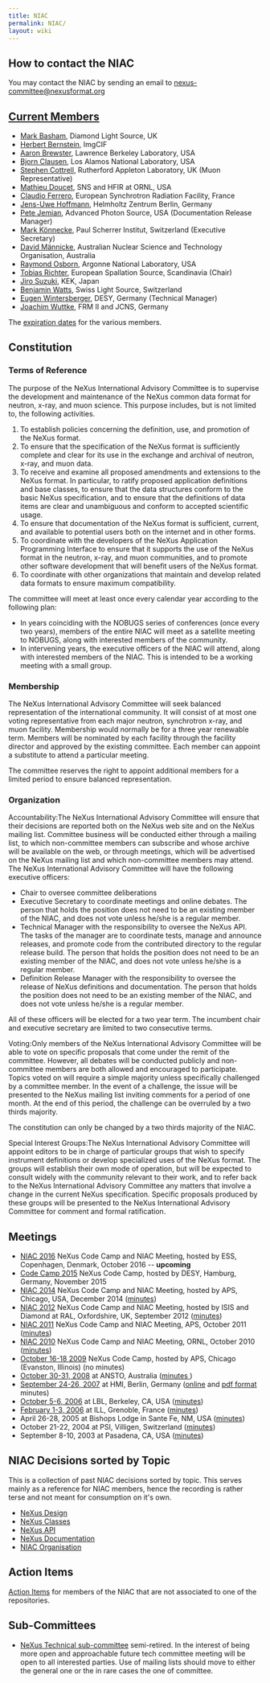 ```yaml
---
title: NIAC
permalink: NIAC/
layout: wiki
---
```


How to contact the NIAC
-----------------------

You may contact the NIAC by sending an email to
<nexus-committee@nexusformat.org>

[Current Members](Membership_Dates "wikilink")
----------------------------------------------

-   [Mark Basham](User%3AMark_Basham "wikilink"), Diamond Light Source,
    UK
-   [Herbert Bernstein](User%3AHerbert_Bernstein "wikilink"), ImgCIF
-   [Aaron Brewster](User%3AAaron_Brewster "wikilink"), Lawrence
    Berkeley Laboratory, USA
-   [Bjorn Clausen](User%3ABjorn_Clausen "wikilink"), Los Alamos
    National Laboratory, USA
-   [Stephen Cottrell](User%3ASteve_Cottrell "wikilink"), Rutherford
    Appleton Laboratory, UK (Muon Representative)
-   [Mathieu Doucet](User%3AMathieu_Doucet "wikilink"), SNS and HFIR at
    ORNL, USA
-   [Claudio Ferrero](User%3AClaudio_Ferrero "wikilink"), European
    Synchrotron Radiation Facility, France
-   [Jens-Uwe Hoffmann](User%3AJens-Uwe_Hoffmann "wikilink"), Helmholtz
    Zentrum Berlin, Germany
-   [Pete Jemian](User%3APete_Jemian "wikilink"), Advanced Photon
    Source, USA (Documentation Release Manager)
-   [Mark Könnecke](User%3AMark_Koennecke "wikilink"), Paul Scherrer
    Institut, Switzerland (Executive Secretary)
-   [David Männicke](User%3ADavid_Männicke "wikilink"), Australian
    Nuclear Science and Technology Organisation, Australia
-   [Raymond Osborn](User%3ARay_Osborn "wikilink"), Argonne National
    Laboratory, USA
-   [Tobias Richter](User%3ATobias_Richter "wikilink"), European
    Spallation Source, Scandinavia (Chair)
-   [Jiro Suzuki](User%3AJiro_Suzuki "wikilink"), KEK, Japan
-   [Benjamin Watts](http://www.psi.ch/lsc/benjamin-watts), Swiss Light
    Source, Switzerland
-   [Eugen Wintersberger](User%3AEugenwintersberger "wikilink"), DESY,
    Germany (Technical Manager)
-   [Joachim Wuttke](User%3AJoachim_Wuttke "wikilink"), FRM II and JCNS,
    Germany

The [expiration dates](Membership_Dates "wikilink") for the various
members.

Constitution
------------

### Terms of Reference

The purpose of the NeXus International Advisory Committee is to
supervise the development and maintenance of the NeXus common data
format for neutron, x-ray, and muon science. This purpose includes, but
is not limited to, the following activities.

1.  To establish policies concerning the definition, use, and promotion
    of the NeXus format.
2.  To ensure that the specification of the NeXus format is sufficiently
    complete and clear for its use in the exchange and archival of
    neutron, x-ray, and muon data.
3.  To receive and examine all proposed amendments and extensions to the
    NeXus format. In particular, to ratify proposed application
    definitions and base classes, to ensure that the data structures
    conform to the basic NeXus specification, and to ensure that the
    definitions of data items are clear and unambiguous and conform to
    accepted scientific usage.
4.  To ensure that documentation of the NeXus format is sufficient,
    current, and available to potential users both on the internet and
    in other forms.
5.  To coordinate with the developers of the NeXus Application
    Programming Interface to ensure that it supports the use of the
    NeXus format in the neutron, x-ray, and muon communities, and to
    promote other software development that will benefit users of the
    NeXus format.
6.  To coordinate with other organizations that maintain and develop
    related data formats to ensure maximum compatibility.

The committee will meet at least once every calendar year according to
the following plan:

-   In years coinciding with the NOBUGS series of conferences (once
    every two years), members of the entire NIAC will meet as a
    satellite meeting to NOBUGS, along with interested members of the
    community.
-   In intervening years, the executive officers of the NIAC will
    attend, along with interested members of the NIAC. This is intended
    to be a working meeting with a small group.

### Membership

The NeXus International Advisory Committee will seek balanced
representation of the international community. It will consist of at
most one voting representative from each major neutron, synchrotron
x-ray, and muon facility. Membership would normally be for a three year
renewable term. Members will be nominated by each facility through the
facility director and approved by the existing committee. Each member
can appoint a substitute to attend a particular meeting.

The committee reserves the right to appoint additional members for a
limited period to ensure balanced representation.

### Organization

Accountability:The NeXus International Advisory Committee will ensure that their decisions are reported both on the NeXus web site and on the NeXus mailing list. Committee business will be conducted either through a mailing list, to which non-committee members can subscribe and whose archive will be available on the web, or through meetings, which will be advertised on the NeXus mailing list and which non-committee members may attend.  
The NeXus International Advisory Committee will have the following
executive officers:

-   Chair to oversee committee deliberations
-   Executive Secretary to coordinate meetings and online debates. The
    person that holds the position does not need to be an existing
    member of the NIAC, and does not vote unless he/she is a regular
    member.
-   Technical Manager with the responsibility to oversee the NeXus API.
    The tasks of the manager are to coordinate tests, manage and
    announce releases, and promote code from the contributed directory
    to the regular release build. The person that holds the position
    does not need to be an existing member of the NIAC, and does not
    vote unless he/she is a regular member.
-   Definition Release Manager with the responsibility to oversee the
    release of NeXus definitions and documentation. The person that
    holds the position does not need to be an existing member of the
    NIAC, and does not vote unless he/she is a regular member.

All of these officers will be elected for a two year term. The incumbent
chair and executive secretary are limited to two consecutive terms.

Voting:Only members of the NeXus International Advisory Committee will be able to vote on specific proposals that come under the remit of the committee. However, all debates will be conducted publicly and non-committee members are both allowed and encouraged to participate.  
Topics voted on will require a simple majority unless specifically
challenged by a committee member. In the event of a challenge, the issue
will be presented to the NeXus mailing list inviting comments for a
period of one month. At the end of this period, the challenge can be
overruled by a two thirds majority.

The constitution can only be changed by a two thirds majority of the
NIAC.

Special Interest Groups:The NeXus International Advisory Committee will appoint editors to be in charge of particular groups that wish to specify instrument definitions or develop specialized uses of the NeXus format. The groups will establish their own mode of operation, but will be expected to consult widely with the community relevant to their work, and to refer back to the NeXus International Advisory Committee any matters that involve a change in the current NeXus specification. Specific proposals produced by these groups will be presented to the NeXus International Advisory Committee for comment and formal ratification.  

Meetings
--------

-   [NIAC 2016](NIAC2016 "wikilink") NeXus Code Camp and NIAC Meeting,
    hosted by ESS, Copenhagen, Denmark, October 2016 -- **upcoming**
-   [Code Camp 2015](Code_Camp_2015 "wikilink") NeXus Code Camp, hosted
    by DESY, Hamburg, Germany, November 2015
-   [NIAC 2014](NIAC2014 "wikilink") NeXus Code Camp and NIAC Meeting,
    hosted by APS, Chicago, USA, December 2014
    ([minutes](NIAC2014_Meeting#Minutes "wikilink"))
-   [NIAC 2012](NIAC2012 "wikilink") NeXus Code Camp and NIAC Meeting,
    hosted by ISIS and Diamond at RAL, Oxfordshire, UK, September 2012
    ([minutes](NIAC2012#Meeting_Minutes "wikilink"))
-   [NIAC 2011](NIAC2011_CodeCamp "wikilink") NeXus Code Camp and NIAC
    Meeting, APS, October 2011
    ([minutes](NIAC2011_CodeCamp#Final_Report "wikilink"))
-   [NIAC 2010](NIAC2010 "wikilink") NeXus Code Camp and NIAC Meeting,
    ORNL, October 2010
    ([minutes](Media:Minutes_of_NeXus_Committee_2010.pdf "wikilink"))
-   [October 16-18 2009](NIAC2009 "wikilink") NeXus Code Camp, hosted by
    APS, Chicago (Evanston, Illinois) (no minutes)
-   [October 30-31, 2008](NIAC2008 "wikilink") at ANSTO, Australia
    ([minutes ](Media:NIAC2008_minutes.pdf "wikilink"))
-   [September 24-26, 2007](NIAC2007 "wikilink") at HMI, Berlin, Germany
    ([online](NIAC2007_Minutes "wikilink") and [pdf
    format](Media:NIAC2007HMI_minutes.pdf "wikilink") minutes)
-   [October 5-6, 2006](NIAC2006LBL "wikilink") at LBL, Berkeley, CA,
    USA ([minutes](Media:NIAC2006LBL_minutes.pdf "wikilink"))
-   [February 1-3, 2006](NIAC2006ILL "wikilink") at ILL, Grenoble,
    France ([minutes](Media:NIAC2006minutes.pdf "wikilink"))
-   April 26-28, 2005 at Bishops Lodge in Sante Fe, NM, USA
    ([minutes](Media:NIAC2005minutes.pdf "wikilink"))
-   October 21-22, 2004 at PSI, Villigen, Switzerland
    ([minutes](Media:NeXusMinutes-Oct2004.pdf "wikilink"))
-   September 8-10, 2003 at Pasadena, CA, USA
    ([minutes](Media:NIAC_minute.pdf "wikilink"))

NIAC Decisions sorted by Topic
------------------------------

This is a collection of past NIAC decisions sorted by topic. This serves
mainly as a reference for NIAC members, hence the recording is rather
terse and not meant for consumption on it's own.

-   [NeXus Design](NIACDesign "wikilink")
-   [NeXus Classes](NIACClasses "wikilink")
-   [NeXus API](NIACAPI "wikilink")
-   [NeXus Documentation](NIACdoc "wikilink")
-   [NIAC Organisation](NIACOrg "wikilink")

Action Items
------------

[Action Items](NIACActionItems "wikilink") for members of the NIAC that
are not associated to one of the repositories.

Sub-Committees
--------------

-   [NeXus Technical sub-committee](Technical_Subcommittee "wikilink")
    semi-retired. In the interest of being more open and approachable
    future tech committee meeting will be open to all interested
    parties. Use of mailing lists should move to either the general one
    or the in rare cases the one of committee.

